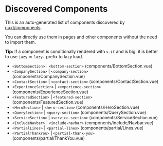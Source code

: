 # Discovered Components

This is an auto-generated list of components discovered by [nuxt/components](https://github.com/nuxt/components).

You can directly use them in pages and other components without the need to import them.

**Tip:** If a component is conditionally rendered with `v-if` and is big, it is better to use `Lazy` or `lazy-` prefix to lazy load.

- `<BottomSection>` | `<bottom-section>` (components/BottomSection.vue)
- `<CompanySection>` | `<company-section>` (components/CompanySection.vue)
- `<ContactSection>` | `<contact-section>` (components/ContactSection.vue)
- `<ExperienceSection>` | `<experience-section>` (components/ExperienceSection.vue)
- `<FeaturedSection>` | `<featured-section>` (components/FeaturedSection.vue)
- `<HeroSection>` | `<hero-section>` (components/HeroSection.vue)
- `<QuerySection>` | `<query-section>` (components/QuerySection.vue)
- `<ServiceSection>` | `<service-section>` (components/ServiceSection.vue)
- `<IncludeNavbar>` | `<include-navbar>` (components/include/Navbar.vue)
- `<PartialLines>` | `<partial-lines>` (components/partial/Lines.vue)
- `<PartialThankYou>` | `<partial-thank-you>` (components/partial/ThankYou.vue)
